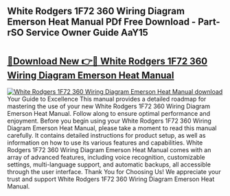 ## White Rodgers 1F72 360 Wiring Diagram Emerson Heat Manual PDf Free Download - Part-rSO Service Owner Guide AaY15

# <h2><a href="http://dfnu4h.blite.top/?on=White+Rodgers+1F72+360+Wiring+Diagram+Emerson+Heat+Manual">🔗Download New 👉🔴 White Rodgers 1F72 360 Wiring Diagram Emerson Heat Manual</a></h2>

[![White Rodgers 1F72 360 Wiring Diagram Emerson Heat Manual download](https://i.imgur.com/lujVjoI.png)](http://dfnu4h.blite.top/?on=White+Rodgers+1F72+360+Wiring+Diagram+Emerson+Heat+Manual)
Your Guide to Excellence This manual provides a detailed roadmap for mastering the use of your new White Rodgers 1F72 360 Wiring Diagram Emerson Heat Manual. Follow along to ensure optimal performance and enjoyment. Before you begin using your White Rodgers 1F72 360 Wiring Diagram Emerson Heat Manual, please take a moment to read this manual carefully. It contains detailed instructions for product setup, as well as information on how to use its various features and capabilities. White Rodgers 1F72 360 Wiring Diagram Emerson Heat Manual comes with an array of advanced features, including voice recognition, customizable settings, multi-language support, and automatic backups, all accessible through the user interface. Thank You for Choosing Us! We appreciate your trust and support White Rodgers 1F72 360 Wiring Diagram Emerson Heat Manual.

